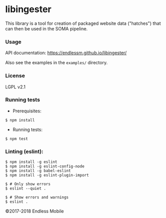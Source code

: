 libingester
===================

This library is a tool for creation of packaged website data ("hatches") that can then be used in the SOMA pipeline.

### Usage
API documentation: https://endlessm.github.io/libingester/

Also see the examples in the `examples/` directory.

### License
LGPL v2.1

### Running tests
- Prerequisites:
 ```
 $ npm install
 ```

- Running tests:
 ```
 $ npm test
 ```

### Linting (eslint):
 ```
 $ npm install -g eslint
 $ npm install -g eslint-config-node
 $ npm install -g babel-eslint
 $ npm install -g eslint-plugin-import

 $ # Only show errors
 $ eslint --quiet .

 $ # Show errors and warnings
 $ eslint .

 ```

©2017-2018 Endless Mobile
